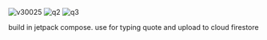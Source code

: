 ![v30025](https://github.com/nxbitakinema/TEXTQUOTE-FIREBASE/assets/93174599/afc021a7-7d2f-4812-86be-edf300667033) ![q2](https://github.com/nxbitakinema/TEXTQUOTE-FIREBASE/assets/93174599/7954f894-c3b2-4e8b-b0a3-61c6e8734810) ![q3](https://github.com/nxbitakinema/TEXTQUOTE-FIREBASE/assets/93174599/349f7815-ec5d-499b-9812-5d358efdf9d0)

build in jetpack compose. use for typing quote and upload to cloud firestore 

